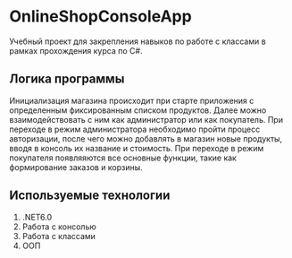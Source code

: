 # OnlineShopConsoleApp
Учебный проект для закрепления навыков по работе с классами в рамках прохождения курса по C#.
## Логика программы
Инициализация магазина происходит при старте приложения с определенным фиксированным списком продуктов. Далее можно взаимодействовать с ним как администратор или как покупатель.
При переходе в режим администратора необходимо пройти процесс авторизации, после чего можно добавлять в магазин новые продукты, вводя в консоль их название и стоимость.
При переходе в режим покупателя появляяются все основные функции, такие как формирование заказов и корзины. 

## Используемые технологии
1. .NET6.0
2. Работа с консолью
3. Работа с классами
4. ООП
